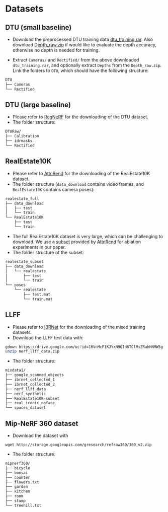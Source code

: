 # Datasets

## DTU (small baseline)

* Download the preprocessed DTU training data [dtu_training.rar](https://drive.google.com/file/d/1eDjh-_bxKKnEuz5h-HXS7EDJn59clx6V/view). Also download [Depth_raw.zip](https://virutalbuy-public.oss-cn-hangzhou.aliyuncs.com/share/cascade-stereo/CasMVSNet/dtu_data/dtu_train_hr/Depths_raw.zip) if would like to evaluate the depth accuracy, otherwise no depth is needed for training.

* Extract `Cameras/` and `Rectified/` from the above downloaded `dtu_training.rar`, and optionally extract `Depths` from the `Depth_raw.zip`. Link the folders to `DTU`, which should have the following structure:

```bash
DTU
├── Cameras
└── Rectified
```



## DTU (large baseline)

- Please refer to [RegNeRF](https://github.com/google-research/google-research/tree/master/regnerf#dtu-dataset) for the downloading of the DTU dataset.
- The folder structure:

```bash
DTURaw/
├── Calibration
├── idrmasks
└── Rectified
```



## RealEstate10K

- Please refer to [AttnRend](https://github.com/yilundu/cross_attention_renderer/tree/master/data_download) for the downloading of the RealEstate10K dataset.
- The folder structure (`data_download` contains video frames, and `RealEstate10K` contains camera poses):

```bash
realestate_full
├── data_download
│   ├── test
│   └── train
└── RealEstate10K
    ├── test
    └── train
```

- The full RealEstate10K dataset is very large, which can be challenging to download. We use a [subset](https://www.dropbox.com/s/qo8b7odsms722kq/cvpr2023_wide_baseline_data.tar.gz?dl=0) provided by [AttnRend](https://github.com/yilundu/cross_attention_renderer#get-started) for ablation experiments in our paper.
- The folder structure of the subset:

```bash
realestate_subset
├── data_download
│   └── realestate
│       ├── test
│       └── train
└── poses
    └── realestate
        ├── test.mat
        └── train.mat
```



## LLFF

- Please refer to [IBRNet](https://github.com/googleinterns/IBRNet#1-training-datasets) for the downloading of the mixed training datasets.
- Download the LLFF test data with:

```bash
gdown https://drive.google.com/uc?id=16VnMcF1KJYxN9QId6TClMsZRahHNMW5g
unzip nerf_llff_data.zip
```

- The folder structure:

```bash
mixdata1/
├── google_scanned_objects
├── ibrnet_collected_1
├── ibrnet_collected_2
├── nerf_llff_data
├── nerf_synthetic
├── RealEstate10K-subset
├── real_iconic_noface
└── spaces_dataset
```



## Mip-NeRF 360 dataset

- Download the dataset with

```
wget http://storage.googleapis.com/gresearch/refraw360/360_v2.zip
```

- The folder structure:

```bash
mipnerf360/
├── bicycle
├── bonsai
├── counter
├── flowers.txt
├── garden
├── kitchen
├── room
├── stump
└── treehill.txt
```







